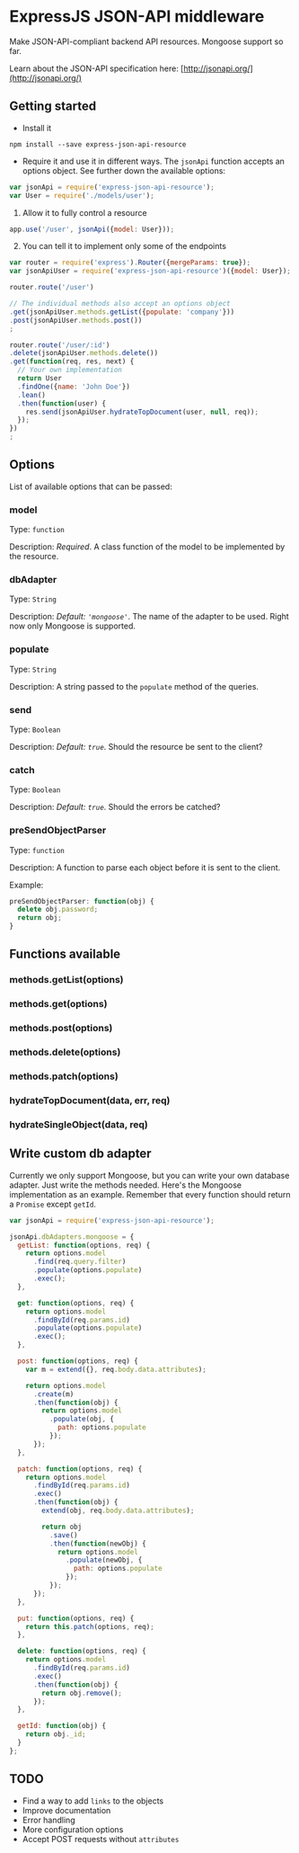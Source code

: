 # ExpressJS JSON-API middleware

Make JSON-API-compliant backend API resources. Mongoose support so far.

Learn about the JSON-API specification here: [http://jsonapi.org/](http://jsonapi.org/)

## Getting started

* Install it

```shell
npm install --save express-json-api-resource
```

* Require it and use it in different ways. The `jsonApi` function accepts an options object. See further down the available options:

```javascript
var jsonApi = require('express-json-api-resource');
var User = require('./models/user');
```

1. Allow it to fully control a resource
```javascript
app.use('/user', jsonApi({model: User}));
```

2. You can tell it to implement only some of the endpoints
```javascript
var router = require('express').Router({mergeParams: true});
var jsonApiUser = require('express-json-api-resource')({model: User});

router.route('/user')

// The individual methods also accept an options object
.get(jsonApiUser.methods.getList({populate: 'company'}))
.post(jsonApiUser.methods.post())
;

router.route('/user/:id')
.delete(jsonApiUser.methods.delete())
.get(function(req, res, next) {
  // Your own implementation
  return User
  .findOne({name: 'John Doe'})
  .lean()
  .then(function(user) {
    res.send(jsonApiUser.hydrateTopDocument(user, null, req));
  });
})
;
```

## Options

List of available options that can be passed:

### model
Type: `function`

Description: *Required*. A class function of the model to be implemented by the resource.

### dbAdapter
Type: `String`

Description: *Default: `'mongoose'`*. The name of the adapter to be used. Right now only Mongoose is supported.

### populate
Type: `String`

Description: A string passed to the `populate` method of the queries.

### send
Type: `Boolean`

Description: *Default: `true`*. Should the resource be sent to the client?

### catch
Type: `Boolean`

Description: *Default: `true`*. Should the errors be catched?

### preSendObjectParser
Type: `function`

Description: A function to parse each object before it is sent to the client.

Example:
```javascript
preSendObjectParser: function(obj) {
  delete obj.password;
  return obj;
}
```

## Functions available

### methods.getList(options)
### methods.get(options)
### methods.post(options)
### methods.delete(options)
### methods.patch(options)
### hydrateTopDocument(data, err, req)
### hydrateSingleObject(data, req)

## Write custom db adapter

Currently we only support Mongoose, but you can write your own database adapter. Just write the methods needed. Here's the Mongoose implementation as an example. Remember that every function should return a `Promise` except `getId`.

```javascript
var jsonApi = require('express-json-api-resource');

jsonApi.dbAdapters.mongoose = {
  getList: function(options, req) {
    return options.model
      .find(req.query.filter)
      .populate(options.populate)
      .exec();
  },

  get: function(options, req) {
    return options.model
      .findById(req.params.id)
      .populate(options.populate)
      .exec();
  },

  post: function(options, req) {
    var m = extend({}, req.body.data.attributes);

    return options.model
      .create(m)
      .then(function(obj) {
        return options.model
          .populate(obj, {
            path: options.populate
          });
      });
  },

  patch: function(options, req) {
    return options.model
      .findById(req.params.id)
      .exec()
      .then(function(obj) {
        extend(obj, req.body.data.attributes);

        return obj
          .save()
          .then(function(newObj) {
            return options.model
              .populate(newObj, {
                path: options.populate
              });
          });
      });
  },

  put: function(options, req) {
    return this.patch(options, req);
  },

  delete: function(options, req) {
    return options.model
      .findById(req.params.id)
      .exec()
      .then(function(obj) {
        return obj.remove();
      });
  },

  getId: function(obj) {
    return obj._id;
  }
};

```

## TODO

* Find a way to add `links` to the objects
* Improve documentation
* Error handling
* More configuration options
* Accept POST requests without `attributes`
